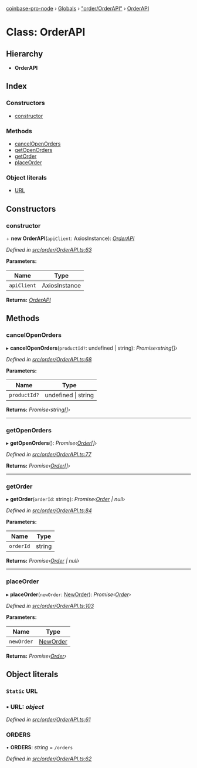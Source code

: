 [coinbase-pro-node](../README.md) › [Globals](../globals.md) › ["order/OrderAPI"](../modules/_order_orderapi_.md) › [OrderAPI](_order_orderapi_.orderapi.md)

# Class: OrderAPI

## Hierarchy

- **OrderAPI**

## Index

### Constructors

- [constructor](_order_orderapi_.orderapi.md#constructor)

### Methods

- [cancelOpenOrders](_order_orderapi_.orderapi.md#cancelopenorders)
- [getOpenOrders](_order_orderapi_.orderapi.md#getopenorders)
- [getOrder](_order_orderapi_.orderapi.md#getorder)
- [placeOrder](_order_orderapi_.orderapi.md#placeorder)

### Object literals

- [URL](_order_orderapi_.orderapi.md#static-url)

## Constructors

### constructor

\+ **new OrderAPI**(`apiClient`: AxiosInstance): _[OrderAPI](_order_orderapi_.orderapi.md)_

_Defined in [src/order/OrderAPI.ts:63](https://github.com/bennyn/coinbase-pro-node/blob/0085625/src/order/OrderAPI.ts#L63)_

**Parameters:**

| Name        | Type          |
| ----------- | ------------- |
| `apiClient` | AxiosInstance |

**Returns:** _[OrderAPI](_order_orderapi_.orderapi.md)_

## Methods

### cancelOpenOrders

▸ **cancelOpenOrders**(`productId?`: undefined | string): _Promise‹string[]›_

_Defined in [src/order/OrderAPI.ts:68](https://github.com/bennyn/coinbase-pro-node/blob/0085625/src/order/OrderAPI.ts#L68)_

**Parameters:**

| Name         | Type                    |
| ------------ | ----------------------- |
| `productId?` | undefined &#124; string |

**Returns:** _Promise‹string[]›_

---

### getOpenOrders

▸ **getOpenOrders**(): _Promise‹[Order](../interfaces/_order_orderapi_.order.md)[]›_

_Defined in [src/order/OrderAPI.ts:77](https://github.com/bennyn/coinbase-pro-node/blob/0085625/src/order/OrderAPI.ts#L77)_

**Returns:** _Promise‹[Order](../interfaces/_order_orderapi_.order.md)[]›_

---

### getOrder

▸ **getOrder**(`orderId`: string): _Promise‹[Order](../interfaces/_order_orderapi_.order.md) | null›_

_Defined in [src/order/OrderAPI.ts:84](https://github.com/bennyn/coinbase-pro-node/blob/0085625/src/order/OrderAPI.ts#L84)_

**Parameters:**

| Name      | Type   |
| --------- | ------ |
| `orderId` | string |

**Returns:** _Promise‹[Order](../interfaces/_order_orderapi_.order.md) | null›_

---

### placeOrder

▸ **placeOrder**(`newOrder`: [NewOrder](../interfaces/_order_orderapi_.neworder.md)): _Promise‹[Order](../interfaces/_order_orderapi_.order.md)›_

_Defined in [src/order/OrderAPI.ts:103](https://github.com/bennyn/coinbase-pro-node/blob/0085625/src/order/OrderAPI.ts#L103)_

**Parameters:**

| Name       | Type                                                   |
| ---------- | ------------------------------------------------------ |
| `newOrder` | [NewOrder](../interfaces/_order_orderapi_.neworder.md) |

**Returns:** _Promise‹[Order](../interfaces/_order_orderapi_.order.md)›_

## Object literals

### `Static` URL

### ▪ **URL**: _object_

_Defined in [src/order/OrderAPI.ts:61](https://github.com/bennyn/coinbase-pro-node/blob/0085625/src/order/OrderAPI.ts#L61)_

### ORDERS

• **ORDERS**: _string_ = `/orders`

_Defined in [src/order/OrderAPI.ts:62](https://github.com/bennyn/coinbase-pro-node/blob/0085625/src/order/OrderAPI.ts#L62)_
